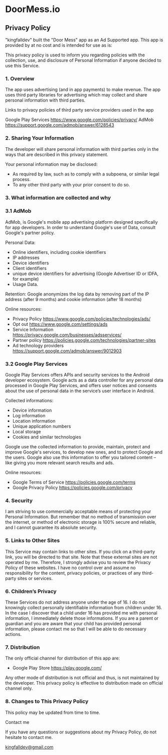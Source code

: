 # DoorMess.io
## Privacy Policy

"kingfalldev" built the "Door Mess" app as an Ad Supported app. This app
is provided by at no cost and is intended for use as is:

This privacy policy is used to inform you regarding policies with the collection, use, and 
disclosure of Personal Information if anyone decided to use this Service.

### 1. Overview

The app uses advertising (and in app payments) to make revenue. The app uses third party
libraries for advertising which may collect and share personal information with third
parties.

Links to privacy policies of third party service providers used in the app

Google Play Services    https://www.google.com/policies/privacy/
AdMob                   https://support.google.com/admob/answer/6128543

### 2. Sharing Your Information

The developer will share personal information with third parties only in the ways that are 
described in this privacy statement.

Your personal information may be disclosed:
* As required by law, such as to comply with a subpoena, or similar legal process.
* To any other third party with your prior consent to do so.


### 3. What information are collected and why

### 3.1 AdMob

AdMob, is Google's mobile app advertising platform designed specifically for app
developers. In order to understand Google's use of Data, consult Google's partner policy.

Personal Data:
* Online identifiers, including cookie identifiers
* IP addresses
* Device identifiers
* Client identifiers 
* unique device identifiers for advertising (Google Advertiser ID or IDFA, for example)
* Usage Data.

Retention:
Google anonymizes the log data by removing part of the IP address (after 9 months) and 
cookie information (after 18 months)

Online resources:
* Privacy Policy                https://www.google.com/policies/technologies/ads/
* Opt out                       https://www.google.com/settings/ads
* Service Information           https://privacy.google.com/businesses/adsservices/
* Partner policy                https://policies.google.com/technologies/partner-sites
* Ad technology providers       https://support.google.com/admob/answer/9012903


### 3.2 Google Play Services

Google Play Services offers APIs and security services to the Android developer ecosystem.
Google acts as a data controller for any personal data processed in Google Play Services,
and offers user notices and consents about the use of personal data in the service’s user
interface in Android.

Collected informations:
* Device information
* Log information
* Location information
* Unique application numbers
* Local storage
* Cookies and similar technologies

Google use the collected information to provide, maintain, protect and improve Google's
services, to develop new ones, and to protect Google and the users. Google also use this
information to offer you tailored content – like giving you more relevant search results
and ads.

Online resources:
* Google Terms of Service      https://policies.google.com/terms
* Google Privacy Policy        https://policies.google.com/privacy


### 4. Security

I am striving to use commercially acceptable means of protecting your Personal
Information. But remember that no method of transmission over the internet, or method of 
electronic storage is 100% secure and reliable, and I cannot guarantee its absolute
security.


### 5. Links to Other Sites

This Service may contain links to other sites. If you click on a third-party link, you 
will be directed to that site. Note that these external sites are not operated by me.
Therefore, I strongly advise you to review the Privacy Policy of these websites. I have 
no control over and assume no responsibility for the content, privacy policies, or 
practices of any third-party sites or services.


### 6. Children’s Privacy

These Services do not address anyone under the age of 16. I do not knowingly collect 
personally identifiable information from children under 16. In the case I discover that 
a child under 16 has provided me with personal information, I immediately delete those 
informations. If you are a parent or guardian and you are aware that your child has
provided personal information, please contact me so that I will be able to do necessary
actions.

### 7. Distribution

The only official channel for distribution of this app are:
* Google Play Store                https://play.google.com/

Any other mode of distribution is not official and thus, is not maintained by the developer.
This privacy policy is effective to distribution made on official channel only.

### 8. Changes to This Privacy Policy

This policy may be updated from time to time.

Contact me

If you have any questions or suggestions about my Privacy Policy, do not hesitate to
contact me.

kingfalldev@gmail.com
